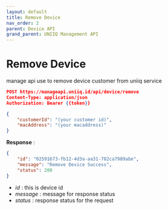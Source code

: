 ```yaml
---
layout: default
title: Remove Device
nav_order: 2
parent: Device API
grand_parent: UNIIQ Management API
---
```


# Remove Device

manage api use to remove device customer from uniiq service

```json
POST https://manageapi.uniiq.id/api/device/remove
Content-Type: application/json
Authorization: Bearer {{token}}

{
    "customerId": "(your customer id)",
    "macAddress": "(your macaddress)"
}
```

**Response** :
```json
{
    "id": "02591673-fb12-4d3a-aa31-782ca7989abe",
    "message": "Remove Device Success",
    "status": 200
}
```
- *id* : this is device id
- *message* : message for response status
- *status* : response status for the request
